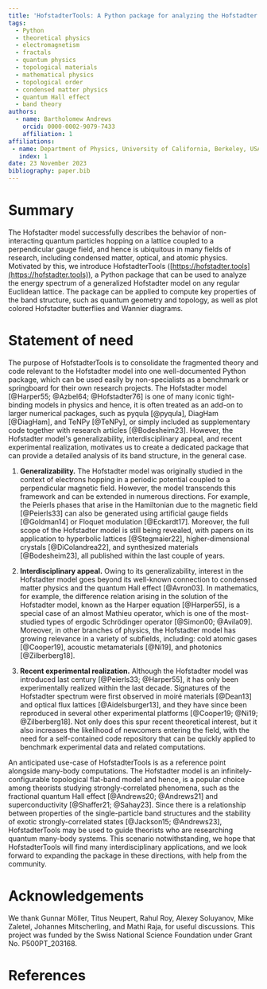 ```yaml
---
title: 'HofstadterTools: A Python package for analyzing the Hofstadter model'
tags:
  - Python
  - theoretical physics
  - electromagnetism
  - fractals
  - quantum physics
  - topological materials
  - mathematical physics
  - topological order
  - condensed matter physics
  - quantum Hall effect
  - band theory
authors:
  - name: Bartholomew Andrews
    orcid: 0000-0002-9079-7433
    affiliation: 1
affiliations:
 - name: Department of Physics, University of California, Berkeley, USA
   index: 1
date: 23 November 2023
bibliography: paper.bib
---
```


# Summary

The Hofstadter model successfully describes the behavior of non-interacting quantum particles hopping on a lattice coupled to a perpendicular gauge field, and hence is ubiquitous in many fields of research, including condensed matter, optical, and atomic physics. Motivated by this, we introduce HofstadterTools ([https://hofstadter.tools](https://hofstadter.tools)), a Python package that can be used to analyze the energy spectrum of a generalized Hofstadter model on any regular Euclidean lattice. The package can be applied to compute key properties of the band structure, such as quantum geometry and topology, as well as plot colored Hofstadter butterflies and Wannier diagrams.

# Statement of need

The purpose of HofstadterTools is to consolidate the fragmented theory and code relevant to the Hofstadter model into one well-documented Python package, which can be used easily by non-specialists as a benchmark or springboard for their own research projects. The Hofstadter model [@Harper55; @Azbel64; @Hofstadter76] is one of many iconic tight-binding models in physics and hence, it is often treated as an add-on to larger numerical packages, such as pyqula [@pyqula], DiagHam [@DiagHam], and TeNPy [@TeNPy], or simply included as supplementary code together with research articles [@Bodesheim23]. However, the Hofstadter model's generalizability, interdisciplinary appeal, and recent experimental realization, motivates us to create a dedicated package that can provide a detailed analysis of its band structure, in the general case.

1) **Generalizability.** The Hofstadter model was originally studied in the context of electrons hopping in a periodic potential coupled to a perpendicular magnetic field. However, the model transcends this framework and can be extended in numerous directions. For example, the Peierls phases that arise in the Hamiltonian due to the magnetic field [@Peierls33] can also be generated using artificial gauge fields [@Goldman14] or Floquet modulation [@Eckardt17]. Moreover, the full scope of the Hofstadter model is still being revealed, with papers on its application to hyperbolic lattices [@Stegmaier22], higher-dimensional crystals [@DiColandrea22], and synthesized materials [@Bodesheim23], all published within the last couple of years.

2) **Interdisciplinary appeal.** Owing to its generalizability, interest in the Hofstadter model goes beyond its well-known connection to condensed matter physics and the quantum Hall effect [@Avron03]. In mathematics, for example, the difference relation arising in the solution of the Hofstadter model, known as the Harper equation [@Harper55], is a special case of an almost Mathieu operator, which is one of the most-studied types of ergodic Schrödinger operator [@Simon00; @Avila09]. Moreover, in other branches of physics, the Hofstadter model has growing relevance in a variety of subfields, including: cold atomic gases [@Cooper19], acoustic metamaterials [@Ni19], and photonics [@Zilberberg18].

3) **Recent experimental realization.** Although the Hofstadter model was introduced last century [@Peierls33; @Harper55], it has only been experimentally realized within the last decade. Signatures of the Hofstadter spectrum were first observed in moiré materials [@Dean13] and optical flux lattices [@Aidelsburger13], and they have since been reproduced in several other experimental platforms [@Cooper19; @Ni19; @Zilberberg18]. Not only does this spur recent theoretical interest, but it also increases the likelihood of newcomers entering the field, with the need for a self-contained code repository that can be quickly applied to benchmark experimental data and related computations.

An anticipated use-case of HofstadterTools is as a reference point alongside many-body computations. The Hofstadter model is an infinitely-configurable topological flat-band model and hence, is a popular choice among theorists studying strongly-correlated phenomena, such as the fractional quantum Hall effect [@Andrews20; @Andrews21] and superconductivity [@Shaffer21; @Sahay23]. Since there is a relationship between properties of the single-particle band structures and the stability of exotic strongly-correlated states [@Jackson15; @Andrews23], HofstadterTools may be used to guide theorists who are researching quantum many-body systems. This scenario notwithstanding, we hope that HofstadterTools will find many interdisciplinary applications, and we look forward to expanding the package in these directions, with help from the community. 

# Acknowledgements

We thank Gunnar Möller, Titus Neupert, Rahul Roy, Alexey Soluyanov, Mike Zaletel, Johannes Mitscherling, and Mathi Raja, for useful discussions. This project was funded by the Swiss National Science Foundation under Grant No. P500PT_203168.

# References